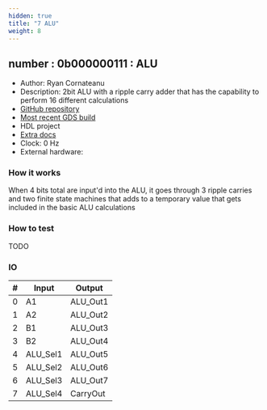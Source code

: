 ```yaml
---
hidden: true
title: "7 ALU"
weight: 8
---
```


## number : 0b000000111 : ALU

* Author: Ryan Cornateanu
* Description: 2bit ALU with a ripple carry adder that has the capability to perform 16 different calculations
* [GitHub repository](https://github.com/ryancor/tt02-submission-template)
* [Most recent GDS build](https://github.com/ryancor/tt02-submission-template/actions/runs/3537017872)
* HDL project
* [Extra docs]()
* Clock: 0 Hz
* External hardware: 



### How it works

When 4 bits total are input'd into the ALU, it goes through 3 ripple carries and two finite state machines that adds to a temporary value that gets included in the basic ALU calculations

### How to test

TODO

### IO

| # | Input        | Output       |
|---|--------------|--------------|
| 0 | A1  | ALU_Out1 |
| 1 | A2  | ALU_Out2 |
| 2 | B1  | ALU_Out3 |
| 3 | B2  | ALU_Out4 |
| 4 | ALU_Sel1  | ALU_Out5 |
| 5 | ALU_Sel2  | ALU_Out6 |
| 6 | ALU_Sel3  | ALU_Out7 |
| 7 | ALU_Sel4  | CarryOut |
